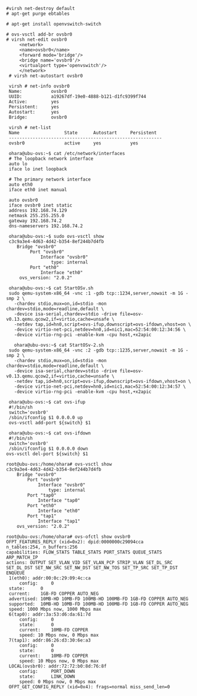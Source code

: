 
    #virsh net-destroy default
    # apt-get purge ebtables 

    # apt-get install openvswitch-switch

    # ovs-vsctl add-br ovsbr0
    # virsh net-edit ovsbr0
         <network>
         <name>ovsbr0</name>
         <forward mode='bridge'/>
         <bridge name='ovsbr0'/>
         <virtualport type='openvswitch'/>
         </network>
     # virsh net-autostart ovsbr0

     virsh # net-info ovsbr0
     Name:           ovsbr0
     UUID:           a19267df-19e0-4888-b121-d1fc9399f744
     Active:         yes
     Persistent:     yes
     Autostart:      yes
     Bridge:         ovsbr0

     virsh # net-list 
     Name                 State      Autostart     Persistent
     ----------------------------------------------------------
     ovsbr0               active     yes           yes

     ohara@ubu-ovs:~$ cat /etc/network/interfaces
     # The loopback network interface
     auto lo
     iface lo inet loopback

     # The primary network interface
     auto eth0
     iface eth0 inet manual 

     auto ovsbr0
     iface ovsbr0 inet static
     address 192.168.74.129
     netmask 255.255.255.0
     gateway 192.168.74.2
     dns-nameservers 192.168.74.2

     ohara@ubu-ovs:~$ sudo ovs-vsctl show
     c3c9a3e4-4d63-4d42-b354-8ef244b7d4fb
        Bridge "ovsbr0"
             Port "ovsbr0"
                 Interface "ovsbr0"
                     type: internal
             Port "eth0"
                 Interface "eth0"
         ovs_version: "2.0.2"

     ohara@ubu-ovs:~$ cat StartOSv.sh 
     sudo qemu-system-x86_64 -vnc :1 -gdb tcp::1234,server,nowait -m 1G -smp 2 \
       -chardev stdio,mux=on,id=stdio -mon chardev=stdio,mode=readline,default \
       -device isa-serial,chardev=stdio -drive file=osv-v0.13.qemu.qcow2,if=virtio,cache=unsafe \
       -netdev tap,id=hn0,script=ovs-ifup,downscript=ovs-ifdown,vhost=on \
       -device virtio-net-pci,netdev=hn0,id=nic1,mac=52:54:00:12:34:56 \
       -device virtio-rng-pci -enable-kvm -cpu host,+x2apic

       ohara@ubu-ovs:~$ cat StartOSv-2.sh 
     sudo qemu-system-x86_64 -vnc :2 -gdb tcp::1235,server,nowait -m 1G -smp 2 \
       -chardev stdio,mux=on,id=stdio -mon chardev=stdio,mode=readline,default \
       -device isa-serial,chardev=stdio -drive file=osv-v0.13.qemu.qcow2,if=virtio,cache=unsafe \
       -netdev tap,id=hn0,script=ovs-ifup,downscript=ovs-ifdown,vhost=on \
       -device virtio-net-pci,netdev=hn0,id=nic1,mac=52:54:00:12:34:57 \
       -device virtio-rng-pci -enable-kvm -cpu host,+x2apic

     ohara@ubu-ovs:~$ cat ovs-ifup 
     #!/bin/sh
     switch='ovsbr0'
     /sbin/ifconfig $1 0.0.0.0 up
     ovs-vsctl add-port ${switch} $1

     ohara@ubu-ovs:~$ cat ovs-ifdown
     #!/bin/sh
     switch='ovsbr0'
     /sbin/ifconfig $1 0.0.0.0 down
    ovs-vsctl del-port ${switch} $1

    root@ubu-ovs:/home/ohara# ovs-vsctl show                                                                                                   
    c3c9a3e4-4d63-4d42-b354-8ef244b7d4fb
        Bridge "ovsbr0"
            Port "ovsbr0"
                Interface "ovsbr0"
                    type: internal
            Port "tap0"
                Interface "tap0"
            Port "eth0"
                Interface "eth0"
            Port "tap1"
                Interface "tap1"
        ovs_version: "2.0.2"

    root@ubu-ovs:/home/ohara# ovs-ofctl show ovsbr0                                                                                            
    OFPT_FEATURES_REPLY (xid=0x2): dpid:0000000c29094cca
    n_tables:254, n_buffers:256
    capabilities: FLOW_STATS TABLE_STATS PORT_STATS QUEUE_STATS ARP_MATCH_IP
    actions: OUTPUT SET_VLAN_VID SET_VLAN_PCP STRIP_VLAN SET_DL_SRC SET_DL_DST SET_NW_SRC SET_NW_DST SET_NW_TOS SET_TP_SRC SET_TP_DST ENQUEUE
     1(eth0): addr:00:0c:29:09:4c:ca
         config:     0
     state:      0
     current:    1GB-FD COPPER AUTO_NEG
     advertised: 10MB-HD 10MB-FD 100MB-HD 100MB-FD 1GB-FD COPPER AUTO_NEG
     supported:  10MB-HD 10MB-FD 100MB-HD 100MB-FD 1GB-FD COPPER AUTO_NEG
     speed: 1000 Mbps now, 1000 Mbps max
     6(tap0): addr:3a:53:d6:da:61:7d
         config:     0
         state:      0
         current:    10MB-FD COPPER
         speed: 10 Mbps now, 0 Mbps max
     7(tap1): addr:86:26:d3:30:6e:a3
         config:     0
         state:      0
         current:    10MB-FD COPPER
         speed: 10 Mbps now, 0 Mbps max
     LOCAL(ovsbr0): addr:72:72:b0:8d:76:8f
         config:     PORT_DOWN
         state:      LINK_DOWN
         speed: 0 Mbps now, 0 Mbps max
     OFPT_GET_CONFIG_REPLY (xid=0x4): frags=normal miss_send_len=0